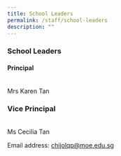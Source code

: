 ```yaml
---
title: School Leaders
permalink: /staff/school-leaders
description: ""
---
```

### School Leaders

#### Principal 
<br> Mrs Karen Tan 

  

### Vice Principal 
<br> Ms Cecilia Tan

  

Email address: [chijolqp@moe.edu.sg](mailto:chijolqp@moe.edu.sg)